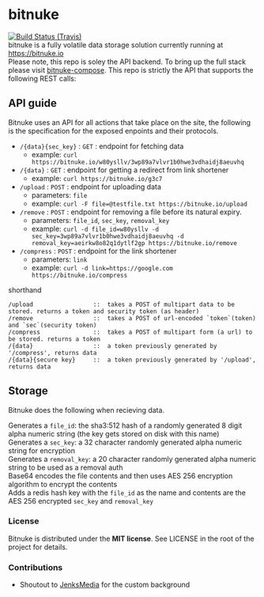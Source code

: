 # bitnuke
[![Build Status (Travis)](https://travis-ci.org/unixvoid/bitnuke.svg?branch=develop)](https://travis-ci.org/unixvoid/bitnuke)  
bitnuke is a fully volatile data storage solution currently running at https://bitnuke.io  
Please note, this repo is soley the API backend.  To bring up the full stack please visit [bitnuke-compose](https://github.com/unixvoid/bitnuke-compose).
This repo is strictly the API that supports the following REST calls:  


## API guide
Bitnuke uses an API for all actions that take place on the site, the following is the
specification for the exposed enpoints and their protocols.  
- `/{data}{sec_key}` : `GET` : endpoint for fetching data
  - example: `curl https://bitnuke.io/w80ysllv/3wp89a7vlvr1b0hwe3vdhaidj8aeuvhq`
- `/{data}` : `GET` : endpoint for getting a redirect from link shortener
  - example: `curl https://bitnuke.io/g3c7`
- `/upload` : `POST` : endpoint for uploading data
  - parameters: `file`
  - example: `curl -F file=@testfile.txt https://bitnuke.io/upload`
- `/remove` : `POST` : endpoint for removing a file before its natural expiry.
  - parameters: `file_id`, `sec_key`, `removal_key`
  - example: `curl -d file_id=w80ysllv -d sec_key=3wp89a7vlvr1b0hwe3vdhaidj8aeuvhq -d removal_key=aeirkw8o82q1dytlf2gp https://bitnuke.io/remove`
- `/compress` : `POST` : endpoint for the link shortener
  - parameters: `link`
  - example: `curl -d link=https://google.com https://bitnuke.io/compress`


shorthand  
```
/upload                 ::  takes a POST of multipart data to be stored. returns a token and security token (as header)
/remove                 ::  takes a POST of url-encoded `token`(token) and `sec`(security token)
/compress               ::  takes a POST of multipart form (a url) to be stored. returns a token
/{data}                 ::  a token previously generated by '/compress', returns data
/{data}{secure key}     ::  a token previously generated by '/upload', returns data
```


## Storage
Bitnuke  does the following when recieving data.  

Generates a `file_id`: the sha3:512 hash of a randomly generated 8 digit alpha numeric string (the
  key gets stored on disk with this name)  
Generates a `sec_key`: a 32 character randomly generated alpha numeric string for encryption  
Generates a `removal_key`: a 20 character randomly generated alpha numeric string to be used as a removal auth  
Base64 encodes the file contents and then uses AES 256 encryption algorithm to encrypt the contents  
Adds a redis hash key with the `file_id` as the name and contents are the AES 256 encrypted `sec_key` and `removal_key`


### License
Bitnuke is distributed under the **MIT license**.  See LICENSE in the root of the project for details. 


### Contributions
- Shoutout to [JenksMedia](https://github.com/JenksMedia) for the custom background
